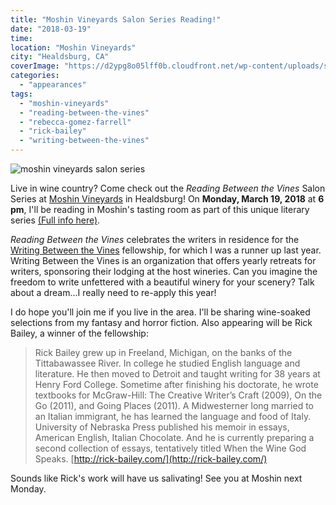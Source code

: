 ```yaml
---
title: "Moshin Vineyards Salon Series Reading!"
date: "2018-03-19"
time:
location: "Moshin Vineyards"
city: "Healdsburg, CA"
coverImage: "https://d2ypg8o05lff0b.cloudfront.net/wp-content/uploads/sites/3/2018/03/moshin.jpg"
categories:
  - "appearances"
tags:
  - "moshin-vineyards"
  - "reading-between-the-vines"
  - "rebecca-gomez-farrell"
  - "rick-bailey"
  - "writing-between-the-vines"
---
```


![moshin vineyards salon series](https://d2ypg8o05lff0b.cloudfront.net/wp-content/uploads/sites/3/2018/03/moshin.jpg)

Live in wine country? Come check out the _Reading Between the Vines_ Salon Series at [Moshin Vineyards](https://www.moshinvineyards.com/) in Healdsburg! On **Monday, March 19, 2018** at **6 pm**, I'll be reading in Moshin's tasting room as part of this unique literary series [(Full info here)](https://dotcal.com/embed/event?unique=2d530f20&accesskey=2d530f20ebcmobileblock&cacheTimeS=21600&lookaheadS=180&eventID=dotCal-d8fb91a0-f27e-0135-8452-525400960dde&url=http://dotcal.com/embed/mobileblock?u=2d530f20&filter=&current_url=http%3A%2F%2Fdotcal.com%2Fembed%2Fmobileblock%3Fu%3D2d530f20&whitelabel=no).

_Reading Between the Vines_ celebrates the writers in residence for the [Writing Between the Vines](https://www.writingbetweenthevines.org/) fellowship, for which I was a runner up last year. Writing Between the Vines is an organization that offers yearly retreats for writers, sponsoring their lodging at the host wineries. Can you imagine the freedom to write unfettered with a beautiful winery for your scenery? Talk about a dream...I really need to re-apply this year!

I do hope you'll join me if you live in the area. I'll be sharing wine-soaked selections from my fantasy and horror fiction. Also appearing will be Rick Bailey, a winner of the fellowship:

> Rick Bailey grew up in Freeland, Michigan, on the banks of the Tittabawassee River. In college he studied English language and literature. He then moved to Detroit and taught writing for 38 years at Henry Ford College. Sometime after finishing his doctorate, he wrote textbooks for McGraw-Hill: The Creative Writer’s Craft (2009), On the Go (2011), and Going Places (2011). A Midwesterner long married to an Italian immigrant, he has learned the language and food of Italy. University of Nebraska Press published his memoir in essays, American English, Italian Chocolate. And he is currently preparing a second collection of essays, tentatively titled When the Wine God Speaks. [http://rick-bailey.com/](http://rick-bailey.com/)

Sounds like Rick's work will have us salivating! See you at Moshin next Monday.
